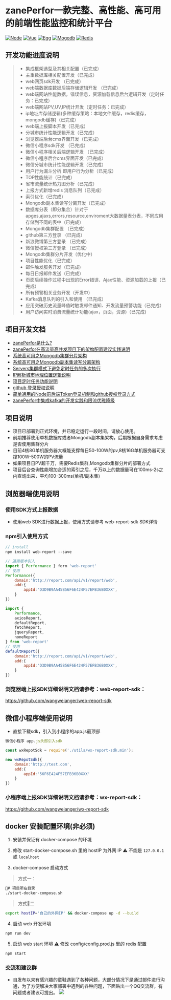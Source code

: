 # zanePerfor一款完整、高性能、高可用的前端性能监控和统计平台
[![Node](https://img.shields.io/badge/node-8.9.0~10.15.1-green.svg?style=plastic)](https://nodejs.org/en/)
[![Vue](https://img.shields.io/badge/vue-2.0+-blue.svg?style=plastic)](https://cn.vuejs.org/)
[![Egg](https://img.shields.io/badge/egg-2.0-green.svg?style=plastic)](https://eggjs.org/)
[![Mogodb](https://img.shields.io/badge/mogodb-4.0+-brightgreen.svg?style=plastic)](https://www.mongodb.com/)
[![Redis](https://img.shields.io/badge/redis-5.0+-green.svg?style=plastic)](https://redis.io/)

## 开发功能进度说明
>  * 集成框架选型及其相关配置（已完成）
>  * 主重数据库相关配置开发（已完成）
>  * web网页sdk开发 （已完成）
>  * web端数据库数据后端存储逻辑开发 （已完成）
>  * web端网站性能数据，错误信息，资源加载信息后台逻辑开发（定时任务：已完成）
>  * web端网站PV,UV,IP统计开发（定时任务：已完成）
>  * ip地址库存储逻辑(多种缓存策略：本地文件缓存，redis缓存，mongodb缓存)（已完成）
>  * web端上报脚本开发（已完成）
>  * 分城市统计性能逻辑开发（已完成）
>  * 浏览器端后台cms界面开发（已完成）
>  * 微信小程序sdk开发 （已完成）
>  * 微信小程序相关后端逻辑开发 （已完成）
>  * 微信小程序后台cms界面开发（已完成）
>  * 微信分城市统计性能逻辑开发（已完成）
>  * 用户行为漏斗分析 即用户行为分析（已完成）
>  * TOP性能统计（已完成）
>  * 省市流量统计热力图分析（已完成）
>  * 上报方式新增redis 消息队列（已完成）
>  * 索引优化（已完成）
>  * Mongodb副本集读写分离开发（已完成）
>  * 数据库分表（即分集合）针对于apges,ajaxs,errors,resource,enviroment大数据量表分表，不同应用存储到不同的表中（已完成）
>  * Mongodb集群配置 （已完成）
>  * github第三方登录 （已完成）
>  * 新浪微博第三方登录 （已完成）
>  * 微信授权第三方登录 （已完成）
>  * Mongodb集群分片开发（优化中）
>  * 项目性能优化（已完成）
>  * 邮件触发服务开发（已完成)
>  * 每日日报邮件发送（已完成）
>  * 页面后续操作过程中出现的Error错误、Ajax性能、资源加载的上报（已完成）
>  * 所有预警相关业务开发（开发中）
>  * Kafka消息队列的引入和使用 （已完成）
>  * 应用突破历史流量峰值时触发邮件通知、开发流量预警功能（已完成）
>  * 用户访问实时消费流量统计功能(ajax，页面，资源)（已完成)

## 项目开发文档
* [zanePerfor是什么?](https://blog.seosiwei.com/performance/index.html)
* [zanePerfor在高流量高并发项目下的架构配置建议实践说明](https://blog.seosiwei.com/detail/53)
* [系统高可用之Mongodb集群分片架构](https://blog.seosiwei.com/performance/colony.html)
* [系统高可用之Mongodb副本集读写分离架构](https://blog.seosiwei.com/performance/replica_set.html)
* [Servers集群模式下避免定时任务的多次执行](https://blog.seosiwei.com/performance/repeart_task.html)
* [IP解析城市地理位置逻辑说明](https://blog.seosiwei.com/performance/iptask.html)
* [项目定时任务功能说明](https://blog.seosiwei.com/performance/tasks.html)
* [github 登录授权说明](https://blog.seosiwei.com/performance/github.html)
* [简单通用的Node前后端Token登录机制和github授权登录方式](https://blog.seosiwei.com/detail/49)
* [zanePerfor中集成kafka的开发实践和限流优雅降级](https://blog.seosiwei.com/detail/51)

## 项目说明
* 项目已部署到正式环境，并已稳定运行一段时间，请放心使用。
* 前期推荐使用单机数据库或者Mongodb副本集架构，后期根据自身需求考虑是否使用集群分片
* 目前4核8G单机服务器大概能支撑每日50-100W的pv,8核16G单机服务器可支撑100W-500W的PV流量
* 如果项目日PV超千万，需要Redis集群,Mongodb集群分片的部署方式
* 项目后台查询性能增加合适的索引之后，千万以上的数据量可在100ms-2s之内查询出来，平均100-300ms(单机/副本集)

## 浏览器端使用说明
### 使用SDK方式上报数据
* 使用web SDK进行数据上报，使用方式请参考 web-report-sdk SDK详情

### npm引入使用方式
```js
// install
npm install web-report --save

// 通用版本引入
import { Performance } form 'web-report'
// 使用
Performance({
    domain:'http://report.com/api/v1/report/web',
    add:{
        appId:'D3D9B9AA45B56F6E424F57EFB36B0XXX',
    }
})

import {
    Performance,
    axiosReport,
    defaultReport,
    fetchReport,
    jqueryReport,
    noneReport
} from 'web-report'
// 使用
defaultReport({
    domain:'http://report.com/api/v1/report/web',
    add:{
        appId:'D3D9B9AA45B56F6E424F57EFB36B0XXX',
    }
})
```

### 浏览器端上报SDK详细说明文档请参考：web-report-sdk：
https://github.com/wangweianger/web-report-sdk

## 微信小程序端使用说明
* 直接下载sdk，引入到小程序的app.js最顶部
```js
微信小程序 app.js头部引入sdk

const wxRepotSdk = require('./utils/wx-report-sdk.min');

new wxRepotSdk({
    domain:'http://test.com',
    add:{
        appId:'56F6E424F57EFB36B0XXX'
    }
})

```
### 小程序端上报SDK详细说明文档请参考：wx-report-sdk：
https://github.com/wangweianger/wx-report-sdk

## docker 安装配置环境(非必须)
1. 安装并保证有 docker-compose 的环境
2. 修改 start-docker-compose.sh 里的 hostIP 为外网 IP
⚠️ 不能是 `127.0.0.1` 或 `localhost`

3. docker-compose 启动方式
> 方式一：
```sh
# 项目所在目录
./start-docker-compose.sh
```

> 方式二
```sh
export hostIP='自己的外网IP' && docker-compose up -d --build
```

4. 启动 web 开发环境
```sh
npm run dev
```

5. 启动 web start 环境
⚠️ 修改 config/config.prod.js 里的 redis 配置
```sh
npm start 
```

### 交流和建议群
* 自发布以来有感兴趣的童鞋遇到了各种问题，大部分情况下是通过邮件进行沟通，为了方便解决大家部署中遇到的各种问题，下面贴出一个QQ交流群，有问题或者建议可提出。
![](https://github.com/wangweianger/zanePerfor/blob/master/demo/ewm.jpg "")






